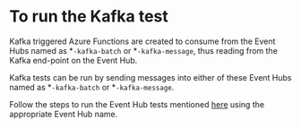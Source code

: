 # To run the Kafka test

Kafka triggered Azure Functions are created to consume from the Event Hubs named as *`-kafka-batch` or *`-kafka-message`, thus reading from the Kafka end-point on the Event Hub.

Kafka tests can be run by sending messages into either of these Event Hubs named as *`-kafka-batch` or *`-kafka-message`.

Follow the steps to run the Event Hub tests mentioned [here](../eventhub/readme.md) using the appropriate Event Hub name.
